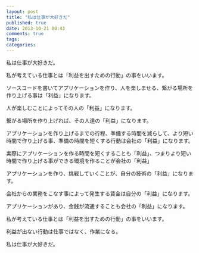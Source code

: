 ```yaml
---
layout: post
title: "私は仕事が大好きだ"
published: true
date: 2013-10-21 00:43
comments: true
tags: 
categories: 
---
```


私は仕事が大好きだ。

私が考えている仕事とは「利益を出すための行動」の事をいいます。

ソースコードを書いてアプリケーションを作り、人を楽しませる、繋がる場所を作り上げる事は「利益」になります。

人が楽しむことによってその人の「利益」になります。

繋がる場所を作り上げれば、その人達の「利益」になります。

アプリケーションを作り上げるまでの行程、準備する時間を減らして、より短い時間で作り上げる事、準備の時間を短くする行動は会社の「利益」になります。

実際にアプリケーションを作る時間を短くすることも「利益」、つまりより短い時間で作り上げる事ができる環境を作ることが会社の「利益」

アプリケーションを作り、挑戦していくことが、自分の技術の「利益」になります。

会社からの業務をこなす事によって発生する賃金は自分の「利益」になります。

アプリケーションがあり、金銭が流通することも会社の「利益」になります。

私が考えている仕事とは「利益を出すための行動」の事をいいます。

利益が出ない行動は仕事ではなく、作業になる。

私は仕事が大好きだ。
